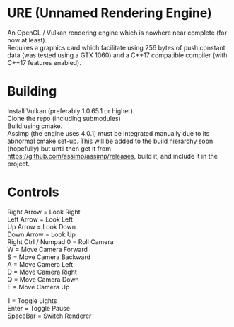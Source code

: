 # URE (Unnamed Rendering Engine)
An OpenGL / Vulkan rendering engine which is nowhere near complete (for now at least).  
Requires a graphics card which facilitate using 256 bytes of push constant data (was tested using a GTX 1060) and a C++17 compatible compiler (with C++17 features enabled).

# Building
Install Vulkan (preferably 1.0.65.1 or higher).  
Clone the repo (including submodules)  
Build using cmake.  
Assimp (the engine uses 4.0.1) must be integrated manually due to its abnormal cmake set-up.  This will be added to the build hierarchy soon (hopefully) but until then get it from https://github.com/assimp/assimp/releases, build it, and include it in the project.

# Controls
Right Arrow = Look Right  
Left Arrow = Look Left  
Up Arrow = Look Down  
Down Arrow = Look Up  
Right Ctrl / Numpad 0 = Roll Camera  
W = Move Camera Forward  
S = Move Camera Backward  
A = Move Camera Left  
D = Move Camera Right  
Q = Move Camera Down  
E = Move Camera Up  

1 = Toggle Lights  
Enter = Toggle Pause  
SpaceBar = Switch Renderer  
